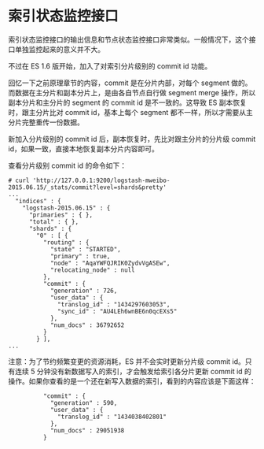# 索引状态监控接口

索引状态监控接口的输出信息和节点状态监控接口非常类似。一般情况下，这个接口单独监控起来的意义并不大。

不过在 ES 1.6 版开始，加入了对索引分片级别的 commit id 功能。

回忆一下之前原理章节的内容，commit 是在分片内部，对每个 segment 做的。而数据在主分片和副本分片上，是由各自节点自行做 segment merge 操作，所以副本分片和主分片的 segment 的 commit id 是不一致的。这导致 ES 副本恢复时，跟主分片比对 commit id，基本上每个 segment 都不一样，所以才需要从主分片完整重传一份数据。

新加入分片级别的 commit id 后，副本恢复时，先比对跟主分片的分片级 commit id，如果一致，直接本地恢复副本分片内容即可。

查看分片级别 commit id 的命令如下：

```
# curl 'http://127.0.0.1:9200/logstash-mweibo-2015.06.15/_stats/commit?level=shards&pretty'
...
  "indices" : {
    "logstash-2015.06.15" : {
      "primaries" : { },
      "total" : { },
      "shards" : {
        "0" : [ {
          "routing" : {
            "state" : "STARTED",
            "primary" : true,
            "node" : "AqaYWFQJRIK0ZydvVgASEw",
            "relocating_node" : null
          },
          "commit" : {
            "generation" : 726,
            "user_data" : {
              "translog_id" : "1434297603053",
              "sync_id" : "AU4LEh6wnBE6n0qcEXs5"
            },
            "num_docs" : 36792652
          }
        } ],
...
```

注意：为了节约频繁变更的资源消耗，ES 并不会实时更新分片级 commit id。只有连续 5 分钟没有新数据写入的索引，才会触发给索引各分片更新 commit id 的操作。如果你查看的是一个还在新写入数据的索引，看到的内容应该是下面这样：

```
          "commit" : {
            "generation" : 590,
            "user_data" : {
              "translog_id" : "1434038402801"
            },
            "num_docs" : 29051938
          }
```
